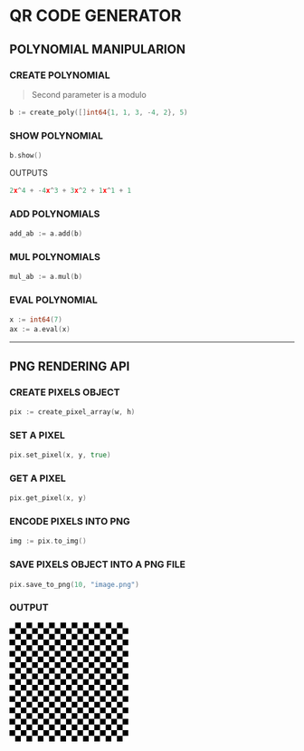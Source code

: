 # QR CODE GENERATOR

## POLYNOMIAL MANIPULARION
### CREATE POLYNOMIAL
> Second parameter is a modulo
```go
b := create_poly([]int64{1, 1, 3, -4, 2}, 5)
```

### SHOW POLYNOMIAL
```go
b.show()
```
OUTPUTS 
```go
2x^4 + -4x^3 + 3x^2 + 1x^1 + 1
```

### ADD POLYNOMIALS
```go
add_ab := a.add(b)
```

### MUL POLYNOMIALS
```go
mul_ab := a.mul(b)
```

### EVAL POLYNOMIAL
```go
x := int64(7)
ax := a.eval(x)
```

--- 

## PNG RENDERING API
### CREATE PIXELS OBJECT
```go
pix := create_pixel_array(w, h)
```

### SET A PIXEL
```go
pix.set_pixel(x, y, true)
```

### GET A PIXEL
```go
pix.get_pixel(x, y)
```

### ENCODE PIXELS INTO PNG
```go
img := pix.to_img()
```

### SAVE PIXELS OBJECT INTO A PNG FILE
```go
pix.save_to_png(10, "image.png")
```

### OUTPUT
![](ASSETS/test.png)
